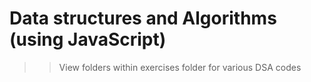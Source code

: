 # Data structures and Algorithms (using JavaScript)

> > View folders within exercises folder for various DSA codes
